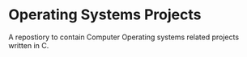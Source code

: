 # Operating Systems Projects
A repostiory to contain Computer Operating systems related projects written in C. 
